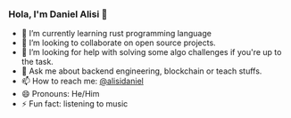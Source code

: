 ### Hola, I'm Daniel Alisi 👋


- 🌱 I’m currently learning rust programming language
- 👯 I’m looking to collaborate on open source projects.
- 🤔 I’m looking for help with solving some algo challenges if you're up to the task.
- 💬 Ask me about backend engineering, blockchain or teach stuffs.
- 📫 How to reach me: [@alisidaniel](https://twitter.com/alisidaniel)
- 😄 Pronouns: He/Him
- ⚡ Fun fact: listening to music
